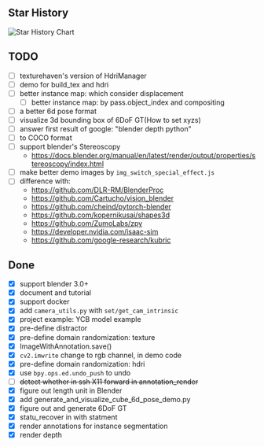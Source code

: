## Star History

![Star History Chart](https://api.star-history.com/svg?repos=diyer22/bpycv,DLR-RM/BlenderProc,ZumoLabs/zpy,google-research/kubric&type=Date)

## TODO
 - [ ] texturehaven's version of HdriManager
 - [ ] demo for build_tex and hdri
 - [ ] better instance map: which consider displacement
    - [ ] better instance map: by pass.object_index and compositing
 - [ ] a better 6d pose format
 - [ ] visualize 3d bounding box of 6DoF GT(How to set xyzs)
 - [ ] answer first result of google: "blender depth python"
 - [ ] to COCO format
 - [ ] support blender's Stereoscopy
   - https://docs.blender.org/manual/en/latest/render/output/properties/stereoscopy/index.html
 - [ ] make better demo images by `img_switch_special_effect.js`
 - [ ] difference with:
   - https://github.com/DLR-RM/BlenderProc
   - https://github.com/Cartucho/vision_blender
   - https://github.com/cheind/pytorch-blender
   - https://github.com/kopernikusai/shapes3d
   - https://github.com/ZumoLabs/zpy
   - https://developer.nvidia.com/isaac-sim
   - https://github.com/google-research/kubric

## Done
 - [x] support blender 3.0+
 - [x] document and tutorial
 - [x] support docker
 - [x] add `camera_utils.py` with `set/get_cam_intrinsic`
 - [x] project example: YCB model example
 - [x] pre-define distractor
 - [x] pre-define domain randomization: texture
 - [x] ImageWithAnnotation.save()
 - [x] `cv2.imwrite` change to rgb channel, in demo code
 - [x] pre-define domain randomization: hdri
 - [x] use `bpy.ops.ed.undo_push` to undo
 - [ ] ~~detect whether in ssh X11 forward in annotation_render~~
 - [x] figure out length unit in Blender
 - [x] add generate_and_visualize_cube_6d_pose_demo.py
 - [x] figure out and generate 6DoF GT
 - [x] statu_recover in with statment
 - [x] render annotations for instance segmentation
 - [x] render depth
